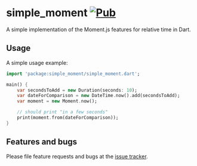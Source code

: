 # simple_moment [![Pub](https://img.shields.io/pub/v/simple_moment.svg)](https://pub.dartlang.org/packages/simple_moment)

A simple implementation of the Moment.js features for relative time in Dart.

## Usage

A simple usage example:

```dart
import 'package:simple_moment/simple_moment.dart';

main() {
    var secondsToAdd = new Duration(seconds: 10);
    var dateForComparison = new DateTime.now().add(secondsToAdd);
    var moment = new Moment.now();

    // should print "in a few seconds"
    print(moment.from(dateForComparison));
}
```

## Features and bugs

Please file feature requests and bugs at the [issue tracker][tracker].

[tracker]: https://github.com/rinukkusu/simple_moment/issues
